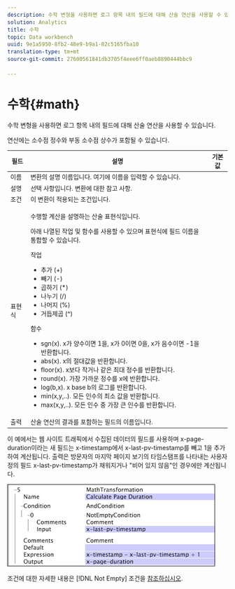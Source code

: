 ```yaml
---
description: 수학 변형을 사용하면 로그 항목 내의 필드에 대해 산술 연산을 사용할 수 있습니다.
solution: Analytics
title: 수학
topic: Data workbench
uuid: 9e1a5950-8fb2-48e9-b9a1-82c5165fba10
translation-type: tm+mt
source-git-commit: 27600561841db3705f4eee6ff0aeb8890444bbc9

---
```



# 수학{#math}

수학 변형을 사용하면 로그 항목 내의 필드에 대해 산술 연산을 사용할 수 있습니다.

연산에는 소수점 정수와 부동 소수점 상수가 포함될 수 있습니다.

<table id="table_FDF3DDF1960E43E391A67C9DC2A0E302"> 
 <thead> 
  <tr> 
   <th colname="col1" class="entry"> 필드 </th> 
   <th colname="col2" class="entry"> 설명 </th> 
   <th colname="col3" class="entry"> 기본값 </th> 
  </tr> 
 </thead>
 <tbody> 
  <tr> 
   <td colname="col1">  이름  </td> 
   <td colname="col2"> 변환의 설명 이름입니다. 여기에 이름을 입력할 수 있습니다. </td> 
   <td colname="col3"></td> 
  </tr> 
  <tr> 
   <td colname="col1"> 설명 </td> 
   <td colname="col2"> 선택 사항입니다. 변환에 대한 참고 사항. </td> 
   <td colname="col3"></td> 
  </tr> 
  <tr> 
   <td colname="col1"> 조건 </td> 
   <td colname="col2"> 이 변환이 적용되는 조건입니다. </td> 
   <td colname="col3"></td> 
  </tr> 
  <tr> 
   <td colname="col1"> 표현식 </td> 
   <td colname="col2"> <p>수행할 계산을 설명하는 산술 표현식입니다. </p> <p> 아래 나열된 작업 및 함수를 사용할 수 있으며 표현식에 필드 이름을 통합할 수 있습니다. </p> <p> 작업 
     <ul id="ul_DB5915FADA0A41A3B11F1F48615F40A9">
      <li id="li_CA9EA97243F04760A81313C17EE057B3"> 추가 (+) </li>
      <li id="li_908A272EBA2340098C20F22AA8D9ED26"> 빼기 (-) </li>
      <li id="li_C62257FF3AAB436D9148BBEA441621D7"> 곱하기 (*) </li>
      <li id="li_B5A9EAB3E49D4CB9A297172199F23542"> 나누기 (/) </li>
      <li id="li_D2D2B51DB2C8412A9B6F9D5F3CC03F8A"> 나머지 (%) </li>
      <li id="li_07E7E368FFD2437A852B785E159848E5"> 거듭제곱 (^) </li>
     </ul></p> <p>함수 
     <ul id="ul_E335AE8D684340AA998C4A2633FFDEE1">
      <li id="li_E036FF0B5DF244DDBFEDA9BFEDC62251"> sgn(x). x가 양수이면 1을, x가 0이면 0을, x가 음수이면 -1을 반환합니다. </li>
      <li id="li_90CD8899DDC14778A95930C2768C82BC"> abs(x). x의 절대값을 반환합니다. </li>
      <li id="li_F4AF23F343F74BD88B7166B1C2BB065E"> floor(x). x보다 작거나 같은 최대 정수를 반환합니다. </li>
      <li id="li_A31379A3659240C3A629BFAF19A6DDF1"> round(x). 가장 가까운 정수를 x에 반환합니다. </li>
      <li id="li_9C0A0F3A4A304026B543F2A64B98B922"> log(b,x). x base b의 로그를 반환합니다. </li>
      <li id="li_124D62C2CA5A42CBBCC5DB18FAA8920E"> min(x,y,..). 모든 인수의 최소 값을 반환합니다. </li>
      <li id="li_3B7B9FC1C0BF4E7688F9F49130B97B7F"> max(x,y,..). 모든 인수 중 가장 큰 인수를 반환합니다. </li>
     </ul></p> </td> 
   <td colname="col3"></td> 
  </tr> 
  <tr> 
   <td colname="col1"> 출력 </td> 
   <td colname="col2"> 산술 연산의 결과를 포함하는 필드의 이름입니다. </td> 
   <td colname="col3"></td> 
  </tr> 
 </tbody> 
</table>

이 예에서는 웹 사이트 트래픽에서 수집된 데이터의 필드를 사용하며 x-page-duration이라는 새 필드는 x-timestamp에서 x-last-pv-timestamp를 빼고 1을 추가하여 계산됩니다. 출력은 방문자의 마지막 페이지 보기의 타임스탬프를 나타내는 사용자 정의 필드 x-last-pv-timestamp가 채워지거나 &quot;비어 있지 않음&quot;인 경우에만 계산됩니다.

![](assets/cfg_TransformationType_Math.png)

조건에 대한 자세한 내용은 [!DNL Not Empty] 조건을 [참조하십시오](../../../../../home/c-dataset-const-proc/c-conditions/c-abt-cond.md).
